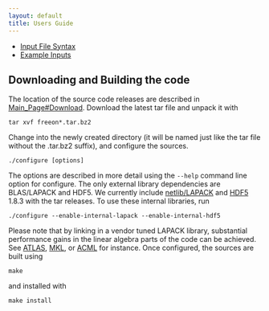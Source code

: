 ```yaml
---
layout: default
title: Users Guide
---
```


-   [Input File Syntax](Input_File_Syntax.html "wikilink")
-   [Example Inputs](Example_Inputs.html "wikilink")

Downloading and Building the code
---------------------------------

The location of the source code releases are described in
[Main\_Page\#Download](Main_Page#Download "wikilink"). Download the latest tar
file and unpack it with

    tar xvf freeon*.tar.bz2

Change into the newly created directory (it will be named just like the tar
file without the .tar.bz2 suffix), and configure the sources.

    ./configure [options]

The options are described in more detail using the `--help` command line
option for configure. The only external library dependencies are BLAS/LAPACK
and HDF5. We currently include [netlib/LAPACK](http://www.netlib.org/lapack/)
and [HDF5](http://www.hdfgroup.org/HDF5/) 1.8.3 with the tar releases. To use
these internal libraries, run

    ./configure --enable-internal-lapack --enable-internal-hdf5

Please note that by linking in a vendor tuned LAPACK library, substantial
performance gains in the linear algebra parts of the code can be achieved. See
[ATLAS](http://math-atlas.sourceforge.net/),
[MKL](http://software.intel.com/en-us/articles/intel-mkl/), or
[ACML](http://developer.amd.com/libraries/acml/pages/default.aspx) for
instance. Once configured, the sources are built using

    make

and installed with

    make install

